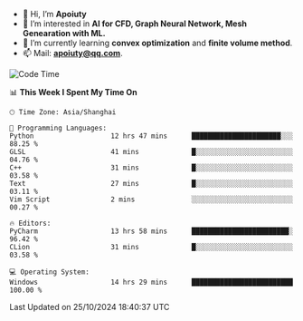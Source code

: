 - 👋 Hi, I’m **Apoiuty**
- 👀 I’m interested in **AI for CFD, Graph Neural Network, Mesh Genearation with ML.**
- 🌱 I’m currently learning **convex optimization** and **finite volume method**.
- 📫 Mail: **apoiuty@qq.com**.


<!--START_SECTION:waka-->
![Code Time](http://img.shields.io/badge/Code%20Time-1%2C321%20hrs%204%20mins-blue)

📊 **This Week I Spent My Time On** 

```text
🕑︎ Time Zone: Asia/Shanghai

💬 Programming Languages: 
Python                   12 hrs 47 mins      ██████████████████████░░░   88.25 % 
GLSL                     41 mins             █░░░░░░░░░░░░░░░░░░░░░░░░   04.76 % 
C++                      31 mins             █░░░░░░░░░░░░░░░░░░░░░░░░   03.58 % 
Text                     27 mins             █░░░░░░░░░░░░░░░░░░░░░░░░   03.11 % 
Vim Script               2 mins              ░░░░░░░░░░░░░░░░░░░░░░░░░   00.27 % 

🔥 Editors: 
PyCharm                  13 hrs 58 mins      ████████████████████████░   96.42 % 
CLion                    31 mins             █░░░░░░░░░░░░░░░░░░░░░░░░   03.58 % 

💻 Operating System: 
Windows                  14 hrs 29 mins      █████████████████████████   100.00 % 
```


 Last Updated on 25/10/2024 18:40:37 UTC
<!--END_SECTION:waka-->



<!---
Apoiuty/Apoiuty is a ✨ special ✨ repository because its `README.md` (this file) appears on your GitHub profile.
You can click the Preview link to take a look at your changes.
--->
